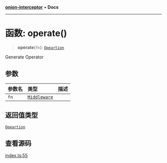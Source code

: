 [**onion-interceptor**](../README.md) • **Docs**

***

# 函数: operate()

> **operate**(`fn`): [`Opeartion`](../interfaces/Opeartion.md)

Generate Operator

## 参数

| 参数名 | 类型 | 描述 |
| :------ | :------ | :------ |
| `fn` | [`Middleware`](../type-aliases/Middleware.md) |  |

## 返回值类型

[`Opeartion`](../interfaces/Opeartion.md)

## 查看源码

[index.ts:55](https://github.com/coverjs/onion-interceptor/blob/1b9d5ae9aaa61676e78600fa57f48aeebb868b75/packages/core/src/index.ts#L55)
